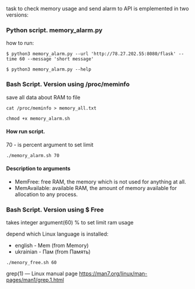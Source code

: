 task to check memory usage and send alarm to API is emplemented in two versions:

### Python script. memory_alarm.py
how to run: 

```shell
$ python3 memory_alarm.py --url 'http://78.27.202.55:8080/flask' --time 60 --message 'short message'
```

```shell
$ python3 memory_alarm.py --help 
```


### Bash Script. Version using   /proc/meminfo
save all data about RAM to file
```shell
cat /proc/meminfo > memory_all.txt
```

```shell
chmod +x memory_alarm.sh
```

#### How run script. 
70 - is percent argument to set limit 
```shell
./memory_alarm.sh 70
```

#### Description to arguments 
* MemFree: free RAM, the memory which is not used for anything at all. 
* MemAvailable: available RAM, the amount of memory available for allocation to any process.


### Bash Script. Version using   $ Free
takes integer argument(60) % to set limit ram usage 

depend which Linux language is installed:
* english - Mem  (from Memory)
* ukrainian - Пам (from Память)
```shell
./menory_free.sh 60
```

grep(1) — Linux manual page
https://man7.org/linux/man-pages/man1/grep.1.html
